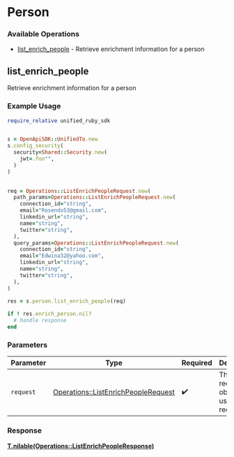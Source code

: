# Person


### Available Operations

* [list_enrich_people](#list_enrich_people) - Retrieve enrichment information for a person

## list_enrich_people

Retrieve enrichment information for a person

### Example Usage

```ruby
require_relative unified_ruby_sdk


s = OpenApiSDK::UnifiedTo.new
s.config_security(
  security=Shared::Security.new(
    jwt=.foo"",
  )
)

   
req = Operations::ListEnrichPeopleRequest.new(
  path_params=Operations::ListEnrichPeopleRequest.new(
    connection_id="string",
    email="Rosendo53@gmail.com",
    linkedin_url="string",
    name="string",
    twitter="string",
  ),
  query_params=Operations::ListEnrichPeopleRequest.new(
    connection_id="string",
    email="Edwina32@yahoo.com",
    linkedin_url="string",
    name="string",
    twitter="string",
  ),
)
    
res = s.person.list_enrich_people(req)

if ! res.enrich_person.nil?
  # handle response
end

```

### Parameters

| Parameter                                                                                 | Type                                                                                      | Required                                                                                  | Description                                                                               |
| ----------------------------------------------------------------------------------------- | ----------------------------------------------------------------------------------------- | ----------------------------------------------------------------------------------------- | ----------------------------------------------------------------------------------------- |
| `request`                                                                                 | [Operations::ListEnrichPeopleRequest](../../models/operations/listenrichpeoplerequest.md) | :heavy_check_mark:                                                                        | The request object to use for the request.                                                |


### Response

**[T.nilable(Operations::ListEnrichPeopleResponse)](../../models/operations/listenrichpeopleresponse.md)**

